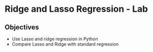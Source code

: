 
# Ridge and Lasso Regression - Lab


## Objectives

- Use Lasso and ridge regression in Python
- Compare Lasso and Ridge with standard regression

